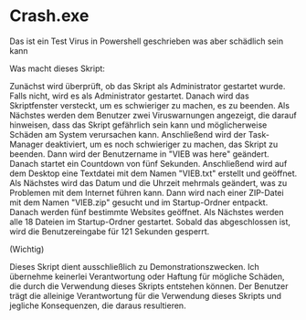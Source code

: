 # Crash.exe
Das ist ein Test Virus in Powershell geschrieben was aber schädlich sein kann 

Was macht dieses Skript:

Zunächst wird überprüft, ob das Skript als Administrator gestartet wurde. Falls nicht, wird es als Administrator gestartet. Danach wird das Skriptfenster versteckt, um es schwieriger zu machen, es zu beenden.
Als Nächstes werden dem Benutzer zwei Viruswarnungen angezeigt, die darauf hinweisen, dass das Skript gefährlich sein kann und möglicherweise Schäden am System verursachen kann.
Anschließend wird der Task-Manager deaktiviert, um es noch schwieriger zu machen, das Skript zu beenden.
Dann wird der Benutzername in "VIEB was here" geändert.
Danach startet ein Countdown von fünf Sekunden.
Anschließend wird auf dem Desktop eine Textdatei mit dem Namen "VIEB.txt" erstellt und geöffnet.
Als Nächstes wird das Datum und die Uhrzeit mehrmals geändert, was zu Problemen mit dem Internet führen kann.
Dann wird nach einer ZIP-Datei mit dem Namen "VIEB.zip" gesucht und im Startup-Ordner entpackt.
Danach werden fünf bestimmte Websites geöffnet.
Als Nächstes werden alle 18 Dateien im Startup-Ordner gestartet.
Sobald das abgeschlossen ist, wird die Benutzereingabe für 121 Sekunden gesperrt.

(Wichtig)

Dieses Skript dient ausschließlich zu Demonstrationszwecken. Ich übernehme keinerlei Verantwortung oder Haftung für mögliche Schäden, die durch die Verwendung dieses Skripts entstehen können. Der Benutzer trägt die alleinige Verantwortung für die Verwendung dieses Skripts und jegliche Konsequenzen, die daraus resultieren.
